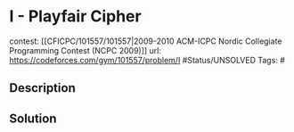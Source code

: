 # I - Playfair Cipher

contest: [[CFICPC/101557/101557|2009-2010 ACM-ICPC Nordic Collegiate Programming Contest (NCPC 2009)]]
url: https://codeforces.com/gym/101557/problem/I
#Status/UNSOLVED
Tags: #

## Description

## Solution

